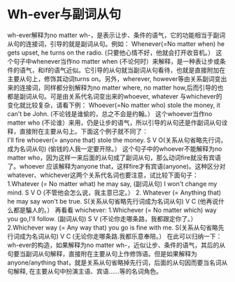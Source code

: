 # Wh-ever与副词从句

wh-ever解释为no matter wh-，是表示让步、条件的语气，它的功能相当于副词从句的连接词，引导的就是副词从句。例如：
Whenever(=No matter when) he gets upset, he turns on the radio.
(只要他心情不好，他就会打开收音机。）
这个句子中whenever当作no matter when (不论何时）来解释，是一种表让步或条件的语气，和if的语气近似。它引导的从句就当副词从句看待，也就是直接附加在主要从句上，修饰其动词turns on。另外，wherever, however等由关系副词变出来的连接词，同样都分别解释为no matter where, no matter how,后而引导的也都是副词从句。可是由关系代名词变出来的whoever, whatever 与whichever的变化就比较复杂，请看下例：
Whoever(=No matter who) stole the money, it can't be John.
(不论钱是谁偷的，总之不会是约翰。）
这个whoever当作no matter who (不论谁）来用，仍是让步的语气，所以引导的从句还是作副词从句诠释，直接附在主要从句上。下面这个例子就不同了：  
I'll fire whoever(= anyone that) stole the money.
S V O(关系从句省略先行词，成为名词从句)
(偷钱的人我一定要开除。）
这个句子中的whoever不能解释为no matter who，因为这样一来后面的从句成了副词从句，那么动词fire就没有宾语了。whoever 应该解释为anyone that，这样fire才有宾语(anyone)。这种区分对 whatever、whichever这两个关系代名词也要注意，试比较下面句子：
1.Whatever (= No matter what) he may say,
(副词从句)
I won't change my mind.
S V O
(不管他会怎么说，我主意已定。）
2. Whatever (= Anything that) he may say won't be true.
S(关系从句省略先行词成为名词从句) V C
(他再说什么都是騙人的。）
再看看 whichever:
1.Whichever (= No matter which) way you go,I'll follow.
(副词从句) S V
(不论你走哪条路，我都跟定你了。）
2.Whichever way (= Any way that) you go is fine with me.
S(关系从句省略先行词成为名词从句) V C
(无论你走哪条路.我都乐意奉陪。）
在此可以归纳一下：wh-ever的构造，如果解释为no matter wh-，近似让步、条件的语气，其后的从句要当副词从句解释，直接附在主要从句上作修饰语。但是如果解释为anyone/anything that，就是关系从句省略掉先行词，后面的从句因而要当名词从句解释, 在主要从句中扮演主语、宾语……等的名词角色。